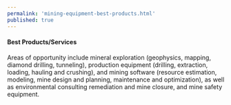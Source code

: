 ```yaml
--- 
permalink: 'mining-equipment-best-products.html' 
published: true 
---
```

<h4 id="mining-equipment-best-products">Best Products/Services</h4>

Areas of opportunity include mineral exploration (geophysics, mapping, diamond drilling, tunneling), production equipment (drilling, extraction, loading, hauling and crushing), and mining software (resource estimation, modeling, mine design and planning, maintenance and optimization), as well as environmental consulting remediation and mine closure, and mine safety equipment.

